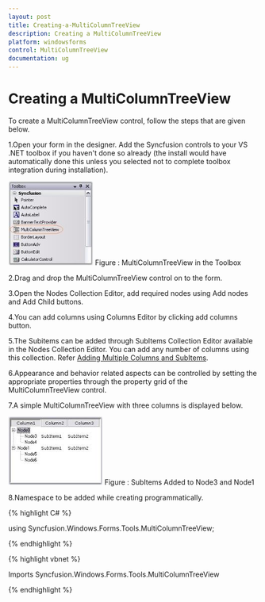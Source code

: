 ```yaml
---
layout: post
title: Creating-a-MultiColumnTreeView
description: Creating a MultiColumnTreeView
platform: windowsforms
control: MultiColumnTreeView
documentation: ug
---
```

# Creating a MultiColumnTreeView

To create a MultiColumnTreeView control, follow the steps that are given below.

1.Open your form in the designer. Add the Syncfusion controls to your VS .NET toolbox if you haven't done so already (the install would have automatically done this unless you selected not to complete toolbox integration during installation).

 ![](Getting-Started_images/Getting-Started_img1.jpeg) 
 Figure : MultiColumnTreeView in the Toolbox

2.Drag and drop the MultiColumnTreeView control on to the form.

3.Open the Nodes Collection Editor, add required nodes using Add nodes and Add Child buttons. 

4.You can add columns using Columns Editor by clicking add columns button. 

5.The Subitems can be added through SubItems Collection Editor available in the Nodes Collection Editor. You can add any number of columns using this collection. Refer [Adding Multiple Columns and SubItems](http://docs.syncfusion.com/windowsforms/tools/multicolumntreeview/multiple-columns).

6.Appearance and behavior related aspects can be controlled by setting the appropriate properties through the property grid of the MultiColumnTreeView control. 

7.A simple MultiColumnTreeView with three columns is displayed below.

 ![](Getting-Started_images/Getting-Started_img2.jpeg) 
Figure : SubItems Added to Node3 and Node1


8.Namespace to be added while creating programmatically.

{% highlight C# %}  

using Syncfusion.Windows.Forms.Tools.MultiColumnTreeView;

{% endhighlight %}



{% highlight vbnet %} 

Imports Syncfusion.Windows.Forms.Tools.MultiColumnTreeView

{% endhighlight %}

